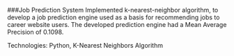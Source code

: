 ###Job Prediction System
Implemented k-nearest-neighbor algorithm, to develop a job prediction engine used as a basis for recommending jobs to career website users. The developed prediction engine had a Mean Average Precision of 0.1098.

Technologies: Python, K-Nearest Neighbors Algorithm
